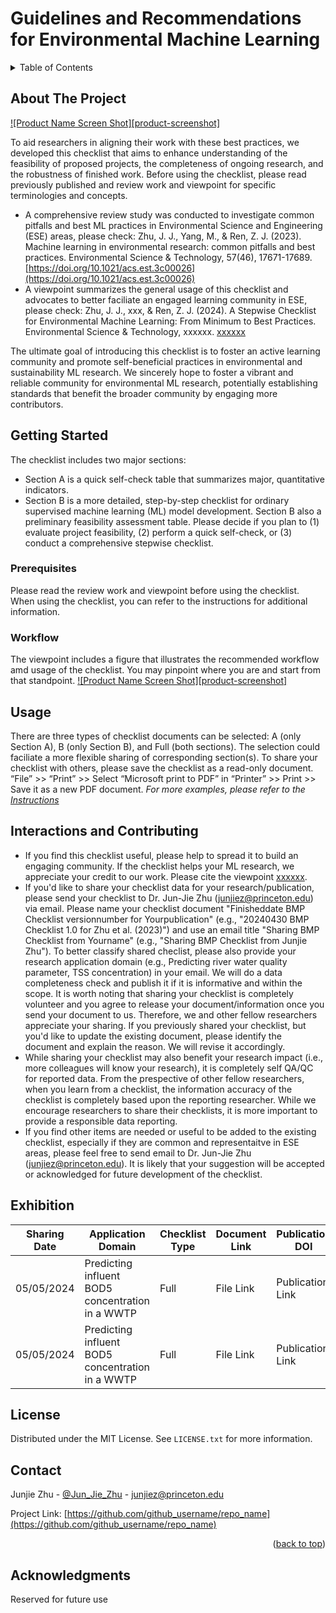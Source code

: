# Guidelines and Recommendations for Environmental Machine Learning
<a name="readme-top"></a>

<!-- TABLE OF CONTENTS -->
<details>
  <summary>Table of Contents</summary>
  <ol>
    <li>
      <a href="#about-the-project">About The Project</a>
    </li>
    <li>
      <a href="#getting-started">Getting Started</a>
      <ul>
        <li><a href="#prerequisites">Prerequisites</a></li>
        <li><a href="#workflow">Workflow</a></li>
      </ul>
    </li>
    <li><a href="#usage">Usage</a></li>
    <li><a href="#interactions-and-contributing">Interactions and Contributing</a></li>
    <li><a href="#exhibition">Exhibition</a></li>
    <li><a href="#license">License</a></li>
    <li><a href="#contact">Contact</a></li>
    <li><a href="#acknowledgments">Acknowledgments</a></li>
  </ol>
</details>


<!-- ABOUT THE PROJECT -->
## About The Project

[![Product Name Screen Shot][product-screenshot]](https://example.com)

To aid researchers in aligning their work with these best practices, we developed this checklist that aims to enhance understanding of the feasibility of proposed projects, the completeness of ongoing research, and the robustness of finished work. Before using the checklist, please read previously published and review work and viewpoint for specific terminologies and concepts.

* A comprehensive review study was conducted to investigate common pitfalls and best ML practices in Environmental Science and Engineering (ESE) areas, please check: Zhu, J. J., Yang, M., & Ren, Z. J. (2023). Machine learning in environmental research: common pitfalls and best practices. Environmental Science & Technology, 57(46), 17671-17689. [https://doi.org/10.1021/acs.est.3c00026](https://doi.org/10.1021/acs.est.3c00026)
* A viewpoint summarizes the general usage of this checklist and advocates to better faciliate an engaged learning community in ESE, please check: Zhu, J. J., xxx, & Ren, Z. J. (2024). A Stepwise Checklist for Environmental Machine Learning: From Minimum to Best Practices. Environmental Science & Technology, xxxxxx. [xxxxxx](xxxxxx)

The ultimate goal of introducing this checklist is to foster an active learning community and promote self-beneficial practices in environmental and sustainability ML research. We sincerely hope to foster a vibrant and reliable community for environmental ML research, potentially establishing standards that benefit the broader community by engaging more contributors.




## Getting Started

The checklist includes two major sections:
* Section A is a quick self-check table that summarizes major, quantitative indicators. 
* Section B is a more detailed, step-by-step checklist for ordinary supervised machine learning (ML) model development. 
Section B also a preliminary feasibility assessment table. Please decide if you plan to (1) evaluate project feasibility, (2) perform a quick self-check, or (3) conduct a comprehensive stepwise checklist.


### Prerequisites

Please read the review work and viewpoint before using the checklist. When using the checklist, you can refer to the instructions for additional information.

### Workflow

The viewpoint includes a figure that illustrates the recommended workflow amd usage of the checklist. You may pinpoint where you are and start from that standpoint.
[![Product Name Screen Shot][product-screenshot]](https://example.com)



## Usage

There are three types of checklist documents can be selected: A (only Section A), B (only Section B), and Full (both sections). The selection could faciliate a more flexible sharing of corresponding section(s). To share your checklist with others, please save the checklist as a read-only document. “File” >> “Print” >> Select “Microsoft print to PDF” in “Printer” >> Print >> Save it as a new PDF document.
_For more examples, please refer to the [Instructions](https://example.com)_



## Interactions and Contributing

* If you find this checklist useful, please help to spread it to build an engaging community. If the checklist helps your ML research, we appreciate your credit to our work. Please cite the viewpoint [xxxxxx](xxxxxx).
* If you'd like to share your checklist data for your research/publication, please send your checklist to Dr. Jun-Jie Zhu (junjiez@princeton.edu) via email. Please name your checklist document "Finisheddate BMP Checklist versionnumber for Yourpublication" (e.g., "20240430 BMP Checklist 1.0 for Zhu et al. (2023)") and use an email title "Sharing BMP Checklist from Yourname" (e.g., "Sharing BMP Checklist from Junjie Zhu"). To better classify shared checlist, please also provide your research application domain (e.g., Predicting river water quality parameter, TSS concentration) in your email. We will do a data completeness check and publish it if it is informative and within the scope. It is worth noting that sharing your checklist is completely volunteer and you agree to release your document/information once you send your document to us. Therefore, we and other fellow researchers appreciate your sharing. If you previously shared your checklist, but you'd like to update the existing document, please identify the document and explain the reason. We will revise it accordingly.
* While sharing your checklist may also benefit your research impact (i.e., more colleagues will know your research), it is completely self QA/QC for reported data. From the prespective of other fellow researchers, when you learn from a checklist, the information accuracy of the checklist is completely based upon the reporting researcher. While we encourage researchers to share their checklists, it is more important to provide a responsible data reporting.
* If you find other items are needed or useful to be added to the existing checklist, especially if they are common and representaitve in ESE areas, please feel free to send email to Dr. Jun-Jie Zhu (junjiez@princeton.edu). It is likely that your suggestion will be accepted or acknowledged for future development of the checklist.



## Exhibition

| Sharing Date | Application Domain | Checklist Type | Document Link | Publication DOI | Publication Date | Author Name | Author Contact | Additional Info. |
| --- | --- | --- | --- | --- | --- | --- | --- | --- |
| 05/05/2024 | Predicting influent BOD5 concentration in a WWTP | Full | File Link | Publication Link | 01/01/2022 | Junjie Zhu | [Email](junjiez@princeton.edu) | None |
| 05/05/2024 | Predicting influent BOD5 concentration in a WWTP | Full | File Link | Publication Link | 01/01/2018 | Junjie Zhu | [Email](junjiez@princeton.edu) | None |



## License

Distributed under the MIT License. See `LICENSE.txt` for more information.



## Contact

Junjie Zhu - [@Jun_Jie_Zhu](https://twitter.com/Jun_Jie_Zhu) - junjiez@princeton.edu

Project Link: [https://github.com/github_username/repo_name](https://github.com/github_username/repo_name)

<p align="right">(<a href="#readme-top">back to top</a>)</p>



## Acknowledgments
Reserved for future use



